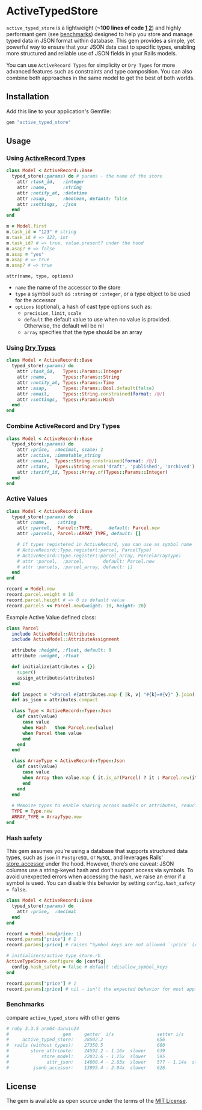 # ActiveTypedStore

`active_typed_store` is a lightweight (__~100 lines of code [1](https://github.com/corp-gp/active_typed_store/blob/master/lib/active_typed_store/attrs.rb) [2](https://github.com/corp-gp/active_typed_store/blob/master/lib/active_typed_store/store.rb)__) and highly performant gem (see [benchmarks](#benchmarks))
designed to help you store and manage typed data in JSON format within database.
This gem provides a simple, yet powerful way to ensure that your JSON data cast
to specific types, enabling more structured and reliable use of JSON fields in your Rails models.

You can use `ActiveRecord Types` for simplicity or `Dry Types` for more advanced features such as
constraints and type composition. You can also combine both approaches
in the same model to get the best of both worlds.

## Installation

Add this line to your application's Gemfile:

```ruby
gem "active_typed_store"
```

## Usage

### Using [ActiveRecord Types](https://api.rubyonrails.org/classes/ActiveRecord/Type.html)

```ruby
class Model < ActiveRecord::Base
  typed_store(:params) do # params - the name of the store
    attr :task_id,   :integer
    attr :name,      :string
    attr :notify_at, :datetime
    attr :asap,      :boolean, default: false
    attr :settings,  :json
  end
end

m = Model.first
m.task_id = "123" # string
m.task_id # => 123, int
m.task_id? # => true, value.present? under the hood
m.asap? # => false
m.asap = "yes"
m.asap # => true
m.asap? # => true
```

`attr(name, type, options)`

- `name` the name of the accessor to the store
- `type` a symbol such as `:string` or `:integer`, or a type object to be used for the accessor
- `options` (optional), a hash of cast type options such as:
  - `precision`, `limit`, `scale`
  - `default` the default value to use when no value is provided. Otherwise, the default will be nil
  - `array` specifies that the type should be an array


### Using [Dry Types](https://dry-rb.org/gems/dry-types/1.7/built-in-types/)
```ruby
class Model < ActiveRecord::Base
  typed_store(:params) do
    attr :task_id,   Types::Params::Integer
    attr :name,      Types::Params::String
    attr :notify_at, Types::Params::Time
    attr :asap,      Types::Params::Bool.default(false)
    attr :email,     Types::String.constrained(format: /@/)
    attr :settings,  Types::Params::Hash
  end
end
```

### Combine ActiveRecord and Dry Types

```ruby
class Model < ActiveRecord::Base
  typed_store(:params) do
    attr :price,  :decimal, scale: 2
    attr :active, :immutable_string
    attr :email,  Types::String.constrained(format: /@/)
    attr :state,  Types::String.enum('draft', 'published', 'archived')
    attr :tariff_id, Types::Array.of(Types::Params::Integer)
  end
end
```

### Active Values

```ruby
class Model < ActiveRecord::Base
  typed_store(:params) do
    attr :name,    :string
    attr :parcel,  Parcel::TYPE,      default: Parcel.new
    attr :parcels, Parcel::ARRAY_TYPE, default: []

    # if types registered in ActiveRecord, you can use as symbol name
    # ActiveRecord::Type.register(:parcel, ParcelType)
    # ActiveRecord::Type.register(:parcel_array, ParcelArrayType)
    # attr :parcel,  :parcel,       default: Parcel.new
    # attr :parcels, :parcel_array, default: []
  end
end

record = Model.new
record.parcel.weight = 10
record.parcel.height # => 0 is default value
record.parcels << Parcel.new(weight: 10, height: 20)
```

Example Active Value defined class:
```ruby
class Parcel
  include ActiveModel::Attributes
  include ActiveModel::AttributeAssignment

  attribute :height, :float, default: 0
  attribute :weight, :float

  def initialize(attributes = {})
    super()
    assign_attributes(attributes)
  end

  def inspect = "<Parcel #{attributes.map { |k, v| "#{k}=#{v}" }.join(' ')}>"
  def as_json = attributes.compact

  class Type < ActiveRecord::Type::Json
    def cast(value)
      case value
      when Hash   then Parcel.new(value)
      when Parcel then value
      end
    end
  end

  class ArrayType < ActiveRecord::Type::Json
    def cast(value)
      case value
      when Array then value.map { it.is_a?(Parcel) ? it : Parcel.new(it) }
      end
    end
  end
  
  # Memoize types to enable sharing across models or attributes, reducing memory usage and optimizing YJIT warm-up.
  TYPE = Type.new
  ARRAY_TYPE = ArrayType.new
end
```

### Hash safety
This gem assumes you're using a database that supports structured data types, such as `json` in `PostgreSQL` or `MySQL`, and leverages Rails' [store_accessor](https://edgeapi.rubyonrails.org/classes/ActiveRecord/Store.html) under the hood. However, there’s one caveat: JSON columns use a string-keyed hash and don’t support access via symbols. To avoid unexpected errors when accessing the hash, we raise an error if a symbol is used. You can disable this behavior by setting `config.hash_safety = false`.

```ruby
class Model < ActiveRecord::Base
  typed_store(:params) do
    attr :price,  :decimal
  end
end

record = Model.new(price: 1)
record.params["price"] # 1
record.params[:price] # raises "Symbol keys are not allowed `:price` (ActiveTypedStore::SymbolKeysDisallowed)"

# initializers/active_type_store.rb
ActiveTypeStore.configure do |config|
  config.hash_safety = false # default :disallow_symbol_keys
end

record.params["price"] # 1
record.params[:price] # nil - isn't the expected behavior for most applications
```

### Benchmarks
compare `active_typed_store` with other gems
```ruby
# ruby 3.3.5 arm64-darwin24
#                    gem     getter  i/s                setter i/s            Lines of code
#     active_typed_store:    28502.2                    656                   105
#  rails (without types):    27350.5                    660                   170
#        store_attribute:    24592.2 - 1.16x  slower    639                   276
#            store_model:    22833.6 - 1.25x  slower    595                   857
#              attr_json:    14000.4 - 2.03x  slower    577 - 1.14x  slower   1195
#         jsonb_accessor:    13995.4 - 2.04x  slower    626                   324
```

## License

The gem is available as open source under the terms of the [MIT License](https://opensource.org/licenses/MIT).
